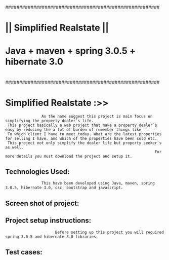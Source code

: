 #######################################################
#      	   || Simplified Realstate  ||                #
#                                                     #
#    Java + maven + spring 3.0.5 + hibernate 3.0      #
#                                                     #  
#######################################################


Simplified Realstate :>>      
=====================   
   					As the name suggest this project is main focus on simplifying the property dealer`s life.
   	 This project basically a web project that make a property dealer`s easy by reducing the a lot of burden of remember things like
   	 To which client I have to meet today. What are the latest properties for selling I have. and which of the properties have been sold etc.
   	 This project not only simplify the dealer life but property seeker`s as well.
   	                                                                  For more details you must download the project and setup it.
 
 
 
 Technologies Used: 
 ------------------
                    This have been developed using Java, maven, spring 3.0.5, hibernate 3.0, csc, bootstrap and javascript.
 
 
 
 Screen shot of project:
 -----------------------
 
 
 
 Project setup instructions:
 --------------------------
                          Before setting up this project you will required spring 3.0.5 and hibernate 3.0 libraries.
 
 
 
 Test cases:
 ----------
